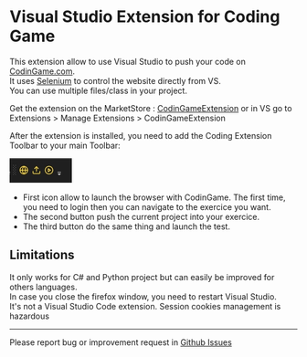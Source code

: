 # Visual Studio Extension for Coding Game

This extension allow to use Visual Studio to push your code on [CodinGame.com](https://codingame.com).  
It uses [Selenium](https://www.selenium.dev/) to control the website directly from VS.  
You can use multiple files/class in your project.

Get the extension on the MarketStore : [CodinGameExtension](https://marketplace.visualstudio.com/items?itemName=RenaudR.CodinGameExtension) or in VS go to Extensions > Manage Extensions > CodinGameExtension


After the extension is installed, you need to add the Coding Extension Toolbar to your main Toolbar: 

![Toolbar](Doc/Screenshot/Toolbar.jpg)
* First icon allow to launch the browser with CodinGame. The first time, you need to login then you can navigate to the exercice you want.
* The second button push the current project into your exercice.
* The third button do the same thing and launch the test.


## Limitations
It only works for C# and Python project but can easily be improved for others languages.  
In case you close the firefox window, you need to restart Visual Studio.  
It's not a Visual Studio Code extension.
Session cookies management is hazardous

----------
Please report bug or improvement request in [Github Issues](https://github.com/dk588/CodingGameExtension/issues)
